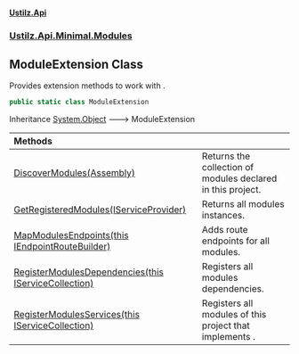 #### [Ustilz.Api](index.md 'index')
### [Ustilz.Api.Minimal.Modules](Ustilz.Api.Minimal.Modules.md 'Ustilz.Api.Minimal.Modules')

## ModuleExtension Class

Provides extension methods to work with <seealso cref="T:Ustilz.Api.Minimal.Modules.IModule"/>.

```csharp
public static class ModuleExtension
```

Inheritance [System.Object](https://docs.microsoft.com/en-us/dotnet/api/System.Object 'System.Object') &#129106; ModuleExtension

| Methods | |
| :--- | :--- |
| [DiscoverModules(Assembly)](Ustilz.Api.Minimal.Modules.ModuleExtension.DiscoverModules(System.Reflection.Assembly).md 'Ustilz.Api.Minimal.Modules.ModuleExtension.DiscoverModules(System.Reflection.Assembly)') | Returns the collection of modules declared in this project. |
| [GetRegisteredModules(IServiceProvider)](Ustilz.Api.Minimal.Modules.ModuleExtension.GetRegisteredModules(System.IServiceProvider).md 'Ustilz.Api.Minimal.Modules.ModuleExtension.GetRegisteredModules(System.IServiceProvider)') | Returns all modules instances. |
| [MapModulesEndpoints(this IEndpointRouteBuilder)](Ustilz.Api.Minimal.Modules.ModuleExtension.MapModulesEndpoints(thisMicrosoft.AspNetCore.Routing.IEndpointRouteBuilder).md 'Ustilz.Api.Minimal.Modules.ModuleExtension.MapModulesEndpoints(this Microsoft.AspNetCore.Routing.IEndpointRouteBuilder)') | Adds route endpoints for all modules. |
| [RegisterModulesDependencies(this IServiceCollection)](Ustilz.Api.Minimal.Modules.ModuleExtension.RegisterModulesDependencies(thisMicrosoft.Extensions.DependencyInjection.IServiceCollection).md 'Ustilz.Api.Minimal.Modules.ModuleExtension.RegisterModulesDependencies(this Microsoft.Extensions.DependencyInjection.IServiceCollection)') | Registers all modules dependencies. |
| [RegisterModulesServices(this IServiceCollection)](Ustilz.Api.Minimal.Modules.ModuleExtension.RegisterModulesServices(thisMicrosoft.Extensions.DependencyInjection.IServiceCollection).md 'Ustilz.Api.Minimal.Modules.ModuleExtension.RegisterModulesServices(this Microsoft.Extensions.DependencyInjection.IServiceCollection)') | Registers all modules of this project that implements <seealso cref="T:Ustilz.Api.Minimal.Modules.IModule"/>. |
